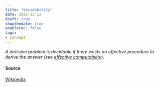 ```yaml
---
title: "decidability"
date: 2022-12-12
draft: true
showthedate: true
enabletoc: false
tags:
- concept
---
```


*A decision problem is decidable if there exists an effective procedure to derive the answer (see [effective computability](concept/effective%20computability.md)).* 


#### Source

[Wikipedia](https://en.wikipedia.org/wiki/Decidability_(logic))
